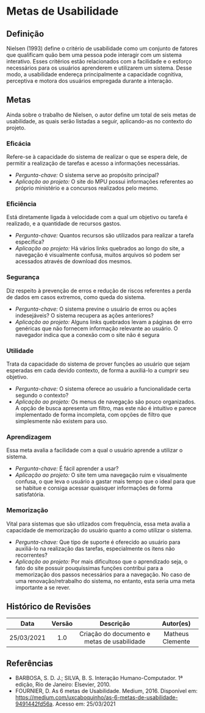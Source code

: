 # Metas de Usabilidade
## Definição
Nielsen (1993) define o critério de usabilidade como um conjunto de fatores que qualificam quão bem uma pessoa pode interagir com um sistema interativo. Esses critérios estão relacionados com a facilidade e o esforço necessários para os usuários aprenderem e utilizarem um sistema. Desse modo, a usabilidade endereça principalmente a capacidade cognitiva, perceptiva e motora dos usuários empregada durante a interação.

## Metas
Ainda sobre o trabalho de Nielsen, o autor define um total de seis metas de usabilidade, as quais serão listadas a seguir, aplicando-as no contexto do projeto.

### Eficácia
Refere-se à capacidade do sistema de realizar o que se espera dele, de permitir a realização de tarefas e acesso a informações necessárias.

- *Pergunta-chave:* O sistema serve ao propósito principal?
- *Aplicação ao projeto:* O site do MPU possui informações referentes ao próprio ministério e a concursos realizados pelo mesmo.
### Eficiência
Está diretamente ligada à velocidade com a qual um objetivo ou tarefa é realizado, e a quantidade de recursos gastos.

- *Pergunta-chave:* Quantos recursos são utilizados para realizar a tarefa específica?
- *Aplicação ao projeto:* Há vários links quebrados ao longo do site, a navegação é visualmente confusa, muitos arquivos só podem ser acessados através de download dos mesmos.
### Segurança
Diz respeito à prevenção de erros e redução de riscos referentes a perda de dados em casos extremos, como queda do sistema.

- *Pergunta-chave:* O sistema previne o usuário de erros ou ações indesejáveis? O sistema recupera as ações anteriores?
- *Aplicação ao projeto:* Alguns links quebrados levam a páginas de erro genéricas que não fornecem informação relevante ao usuário. O navegador indica que a conexão com o site não é segura
### Utilidade
Trata da capacidade do sistema de prover funções ao usuário que sejam esperadas em cada devido contexto, de forma a auxiliá-lo a cumprir seu objetivo.

- *Pergunta-chave:* O sistema oferece ao usuário a funcionalidade certa segundo o contexto?
- *Aplicação ao projeto:* Os menus de navegação são pouco organizados. A opção de busca apresenta um filtro, mas este não é intuitivo e parece implementado de forma incompleta, com opções de filtro que simplesmente não existem para uso.
### Aprendizagem
Essa meta avalia a facilidade com a qual o usuário aprende a utilizar o sistema.

- *Pergunta-chave:* É fácil aprender a usar?
- *Aplicação ao projeto:* O site tem uma navegação ruim e visualmente confusa, o que leva o usuário a gastar mais tempo que o ideal para que se habitue e consiga acessar quaisquer informações de forma satisfatória.
### Memorização
Vital para sistemas que são utlizados com frequência, essa meta avalia a capacidade de memorização do usuário quanto a como utilizar o sistema. 

- *Pergunta-chave:* Que tipo de suporte é oferecido ao usuário para auxiliá-lo na realização das tarefas, especialmente os itens não recorrentes?
- *Aplicação ao projeto:* Por mais dificultoso que o aprendizado seja, o fato do site possuir pouquíssimas funções contribui para a memorização dos passos necessários para a navegação. No caso de uma renovação/retrabalho do sistema, no entanto, esta seria uma meta importante a se rever.

## Histórico de Revisões
| Data | Versão | Descrição | Autor(es) |
| :----: | :----: | :----: | :----: |
| 25/03/2021 | 1.0 | Criação do documento e metas de usabilidade | Matheus Clemente

## Referências
- BARBOSA, S. D. J.; SILVA, B. S. Interação Humano-Computador. 1ª edição, Rio de Janeiro: Elsevier, 2010.
- FOURNIER, D. As 6 metas de Usabilidade. Medium, 2016. Disponível em: https://medium.com/uxcaboquinho/as-6-metas-de-usabilidade-9491442fd56a. Acesso em: 25/03/2021
